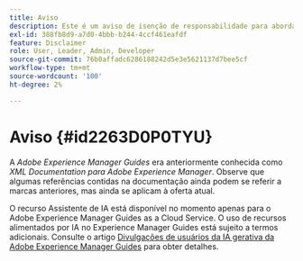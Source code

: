 ```yaml
---
title: Aviso
description: Este é um aviso de isenção de responsabilidade para abordar a alteração do nome do produto do XML Documentation para Adobe Experience Manager para AEM Guides
exl-id: 388fb8d9-a7d0-4bbb-b244-4ccf461eafdf
feature: Disclaimer
role: User, Leader, Admin, Developer
source-git-commit: 76b0affadc6286188242d5e3e5621137d7bee5cf
workflow-type: tm+mt
source-wordcount: '100'
ht-degree: 2%

---
```


# Aviso {#id2263D0P0TYU}

A *Adobe Experience Manager Guides* era anteriormente conhecida como *XML Documentation para Adobe Experience Manager*. Observe que algumas referências contidas na documentação ainda podem se referir a marcas anteriores, mas ainda se aplicam à oferta atual.

O recurso Assistente de IA está disponível no momento apenas para o Adobe Experience Manager Guides as a Cloud Service. O uso de recursos alimentados por IA no Experience Manager Guides está sujeito a termos adicionais. Consulte o artigo [Divulgações de usuários da IA gerativa da Adobe Experience Manager Guides](adobe-generative-ai-disclosures.md) para obter detalhes.
